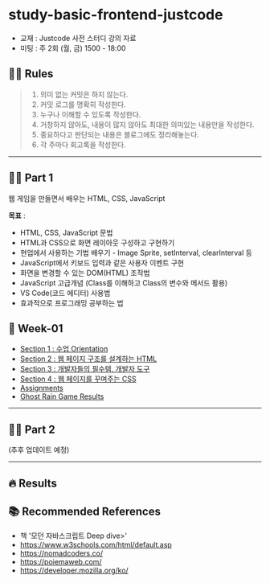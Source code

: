 # study-basic-frontend-justcode

- 교재 : Justcode 사전 스터디 강의 자료
- 미팅 : 주 2회 (월, 금) 1500 - 18:00

## 💁🏻 Rules

> 1.  의미 없는 커밋은 하지 않는다.
> 2.  커밋 로그를 명확히 작성한다.
> 3.  누구나 이해할 수 있도록 작성한다.
> 4.  거창하지 않아도, 내용이 많지 않아도 최대한 의미있는 내용만을 작성한다.
> 5.  중요하다고 판단되는 내용은 블로그에도 정리해놓는다.
> 6.  각 주마다 회고록을 작성한다.

---

## ✍🏻 Part 1

웹 게임을 만들면서 배우는 HTML, CSS, JavaScript

**목표** :

- HTML, CSS, JavaScript 문법
- HTML과 CSS으로 화면 레이아웃 구성하고 구현하기
- 현업에서 사용하는 기법 배우기 - Image Sprite, setInterval, clearInterval 등
- JavaScript에서 키보드 입력과 같은 사용자 이벤트 구현
- 화면을 변경할 수 있는 DOM(HTML) 조작법
- JavaScript 고급개념 (Class를 이해하고 Class의 변수와 메서드 활용)
- VS Code(코드 에디터) 사용법
- 효과적으로 프로그래밍 공부하는 법

## 🚀 Week-01

- [Section 1 : 수업 Orientation](/week-01/01-orientation.md)
- [Section 2 : 웹 페이지 구조를 설계하는 HTML](/week-01/02-html.md)
- [Section 3 : 개발자들의 필수템, 개발자 도구](/week-01/03-tools.md)
- [Section 4 : 웹 페이지를 꾸며주는 CSS](/week-01/04-css.md)
- [Assignments](/week-01/assignments.md)
- [Ghost Rain Game Results](https://github.com/maketheworldwise/udemy-ghost-rain-game)

---

## ✍🏻 Part 2

(추후 업데이트 예정)

---

## 🔥 Results

## 📚 Recommended References

- 책 '모던 자바스크립트 Deep dive>'
- https://www.w3schools.com/html/default.asp
- https://nomadcoders.co/
- https://poiemaweb.com/
- https://developer.mozilla.org/ko/
